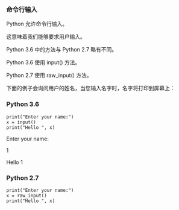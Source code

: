 ### 命令行输入

Python 允许命令行输入。

这意味着我们能够要求用户输入。

Python 3.6 中的方法与 Python 2.7 略有不同。

Python 3.6 使用 input() 方法。

Python 2.7 使用 raw_input() 方法。

下面的例子会询问用户的姓名，当您输入名字时，名字将打印到屏幕上：

### Python 3.6

```
print("Enter your name:")
x = input()
print("Hello ", x)
```

Enter your name:

1

Hello 1

### Python 2.7

```
print("Enter your name:")
x = raw_input()
print("Hello ", x)
```
